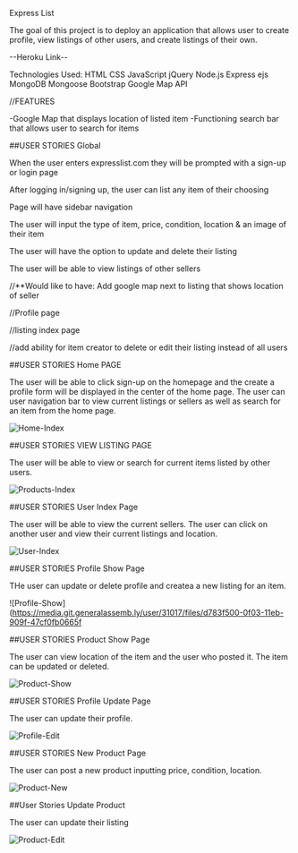 
Express List

The goal of this project is to deploy an application that allows user to create profile, view listings of other users, and create listings of their own.

--Heroku Link--


Technologies Used:
HTML
CSS 
JavaScript
jQuery
Node.js
Express
ejs
MongoDB
Mongoose
Bootstrap
Google Map API

//FEATURES 

-Google Map that displays location of listed item
-Functioning search bar that allows user to search for items

##USER STORIES Global

When the user enters expresslist.com they will be prompted with a sign-up or login page

After logging in/signing up, the user can list any item of their choosing

Page will have sidebar navigation

The user will input the type of item, price, condition, location & an image of their item 

The user will have the option to update and delete their listing

The user will be able to view listings of other sellers 

//**Would like to have:
Add google map next to listing that shows location of seller

//Profile page

//listing index page

//add ability for item creator to delete or edit their listing instead of all users

##USER STORIES Home PAGE

The user will be able to click sign-up on the homepage and the create a profile form will be displayed in the center of the home page. The user can user navigation bar to view current listings or sellers as well as search for an item from the home page.

![Home-Index](https://media.git.generalassemb.ly/user/31017/files/7c520280-0f03-11eb-8309-591c4e18e149)


##USER STORIES VIEW LISTING PAGE

The user will be able to view or search for current items listed by other users. 

![Products-Index](https://media.git.generalassemb.ly/user/31017/files/bcb18080-0f03-11eb-9374-37be55d63583)

##USER STORIES User Index Page

The user will be able to view the current sellers. The user can click on another user and view their current listings and location.

![User-Index](https://media.git.generalassemb.ly/user/31017/files/c935d900-0f03-11eb-842e-5d128e6072d9)

##USER STORIES Profile Show Page

THe user can update or delete profile and createa a new listing for an item.

![Profile-Show](https://media.git.generalassemb.ly/user/31017/files/d783f500-0f03-11eb-909f-47cf0fb0665f

##USER STORIES Product Show Page

The user can view location of the item and the user who posted it. The item can be updated or deleted. 

![Product-Show](https://media.git.generalassemb.ly/user/31017/files/e10d5d00-0f03-11eb-8591-50815adae6b1)


##USER STORIES Profile Update Page

The user can update their profile.

![Profile-Edit](https://media.git.generalassemb.ly/user/31017/files/ee2a4c00-0f03-11eb-9b08-fbb0be278dfd)

##USER STORIES New Product Page

The user can post a new product inputting price, condition, location.

![Product-New](https://media.git.generalassemb.ly/user/31017/files/55490000-0f06-11eb-8e4a-4d3123ec2bc9)

##User Stories Update Product

The user can update their listing

![Product-Edit](https://media.git.generalassemb.ly/user/31017/files/23379e00-0f06-11eb-9b31-de3a58356609)